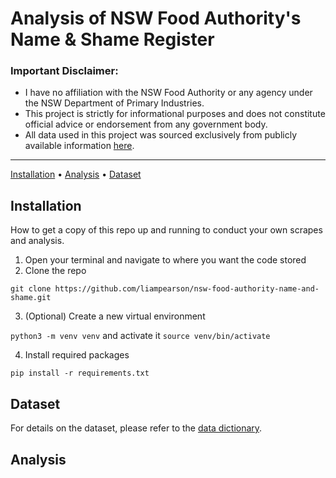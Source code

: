 # Analysis of NSW Food Authority's Name & Shame Register
### Important Disclaimer:

* I have no affiliation with the NSW Food Authority or any agency under the NSW Department of Primary Industries.
* This project is strictly for informational purposes and does not constitute official advice or endorsement from any government body.
* All data used in this project was sourced exclusively from publicly available information [here](https://www.foodauthority.nsw.gov.au/offences).
---
[Installation](https://github.com/liampearson/nsw-food-authority-name-and-shame/blob/main/README.md#installation) • [Analysis](https://github.com/liampearson/nsw-food-authority-name-and-shame/blob/main/README.md#analysis) • [Dataset](https://github.com/liampearson/nsw-food-authority-name-and-shame/blob/main/docs/data_dictionary.md)


## Installation
How to get a copy of this repo up and running to conduct your own scrapes and analysis.

1. Open your terminal and navigate to where you want the code stored
2. Clone the repo
   
`git clone https://github.com/liampearson/nsw-food-authority-name-and-shame.git`

3. (Optional) Create a new virtual environment
   
`python3 -m venv venv`  and activate it  `source venv/bin/activate`

4. Install required packages

`pip install -r requirements.txt`

## Dataset
For details on the dataset, please refer to the [data dictionary](https://github.com/liampearson/nsw-food-authority-name-and-shame/blob/main/docs/data_dictionary.md).

## Analysis

